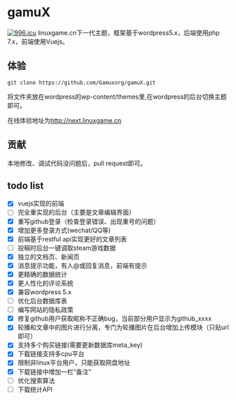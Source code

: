 # gamuX
[![996.icu](https://img.shields.io/badge/link-996.icu-red.svg)](https://996.icu)
linuxgame.cn下一代主题，框架基于wordpress5.x，后端使用php 7.x，前端使用Vuejs。

## 体验

```shell
git clone https://github.com/Gamuxorg/gamuX.git
```

将文件夹放在wordpress的wp-content/themes里,在wordpress的后台切换主题即可。

在线体验地址为<http://next.linuxgame.cn>

## 贡献

本地修改、调试代码没问题后，pull request即可。

## todo list

* [x] vuejs实现的前端
* [ ] 完全重实现的后台（主要是文章编辑界面）
* [x] 重写github登录（检查登录错误、出现重号的问题）
* [x] 增加更多登录方式(wechat/QQ等)
* [x] 前端基于restful api实现更好的文章列表
* [ ] 投稿时后台一键调取steam游戏数据
* [X] 独立的文档页、新闻页
* [X] 消息提示功能，有人@或回复消息，前端有提示
* [x] 更精确的数据统计
* [x] 更人性化的评论系统
* [x] 兼容wordpress 5.x
* [ ] 优化后台数据库表
* [ ] 编写网站的隐私政策
* [x] 修复github用户获取昵称不正确bug，当前部分用户显示为github_xxxx
* [x] 轮播和文章中的图片进行分离，专门为轮播图片在后台增加上传模块（只贴url即可）
* [x] 支持多个购买链接(需要更新数据库meta_key)
* [x] 下载链接支持多cpu平台
* [x] 限制非linux平台用户，只能获取网盘地址
* [x] 下载链接中增加一栏“备注”
* [ ] 优化搜索算法
* [ ] 下载统计API
